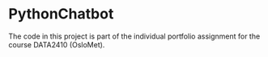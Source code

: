 # PythonChatbot

The code in this project is part of the individual portfolio assignment for the course DATA2410 (OsloMet).

